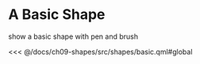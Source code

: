 # A Basic Shape

show a basic shape with pen and brush

<<< @/docs/ch09-shapes/src/shapes/basic.qml#global
